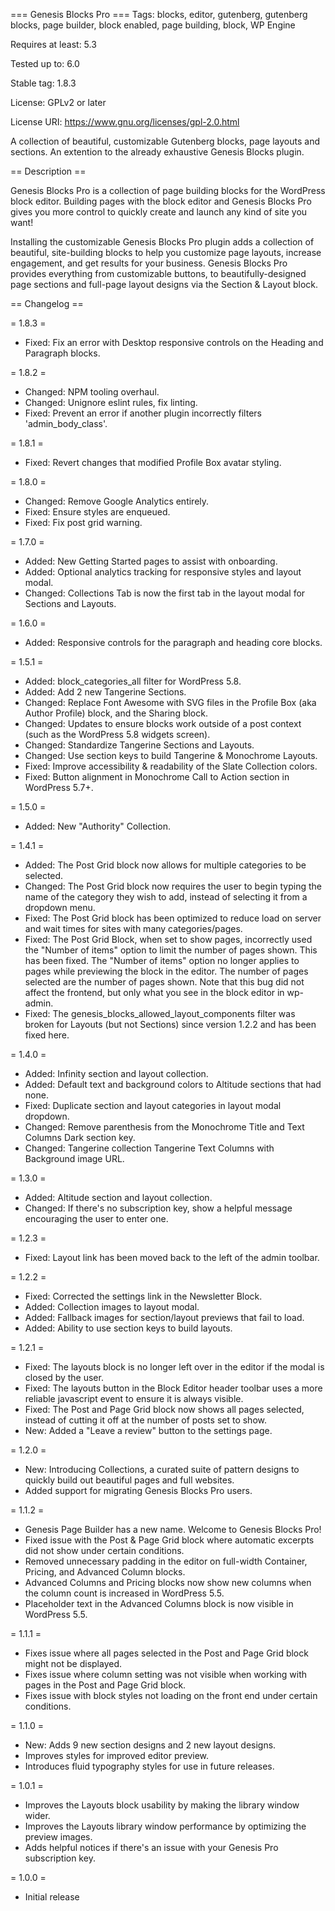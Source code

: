=== Genesis Blocks Pro ===
Tags: blocks, editor, gutenberg, gutenberg blocks, page builder, block enabled, page building, block, WP Engine

Requires at least: 5.3

Tested up to: 6.0

Stable tag: 1.8.3

License: GPLv2 or later

License URI: https://www.gnu.org/licenses/gpl-2.0.html

A collection of beautiful, customizable Gutenberg blocks, page layouts and sections. An extention to the already exhaustive Genesis Blocks plugin.

== Description ==

Genesis Blocks Pro is a collection of page building blocks for the WordPress block editor. Building pages with the block editor and Genesis Blocks Pro gives you more control to quickly create and launch any kind of site you want!

Installing the customizable Genesis Blocks Pro plugin adds a collection of beautiful, site-building blocks to help you customize page layouts, increase engagement, and get results for your business. Genesis Blocks Pro provides everything from customizable buttons, to beautifully-designed page sections and full-page layout designs via the Section & Layout block.


== Changelog ==

= 1.8.3 =
* Fixed: Fix an error with Desktop responsive controls on the Heading and Paragraph blocks.

= 1.8.2 =
* Changed: NPM tooling overhaul.
* Changed: Unignore eslint rules, fix linting.
* Fixed: Prevent an error if another plugin incorrectly filters 'admin_body_class'.

= 1.8.1 =
* Fixed: Revert changes that modified Profile Box avatar styling.

= 1.8.0 =
* Changed: Remove Google Analytics entirely.
* Fixed: Ensure styles are enqueued.
* Fixed: Fix post grid warning.

= 1.7.0 =
* Added: New Getting Started pages to assist with onboarding.
* Added: Optional analytics tracking for responsive styles and layout modal.
* Changed: Collections Tab is now the first tab in the layout modal for Sections and Layouts.

= 1.6.0 =
* Added: Responsive controls for the paragraph and heading core blocks.

= 1.5.1 =
* Added: block_categories_all filter for WordPress 5.8.
* Added: Add 2 new Tangerine Sections.
* Changed: Replace Font Awesome with SVG files in the Profile Box (aka Author Profile) block, and the Sharing block.
* Changed: Updates to ensure blocks work outside of a post context (such as the WordPress 5.8 widgets screen).
* Changed: Standardize Tangerine Sections and Layouts.
* Changed: Use section keys to build Tangerine & Monochrome Layouts.
* Fixed: Improve accessibility & readability of the Slate Collection colors.
* Fixed: Button alignment in Monochrome Call to Action section in WordPress 5.7+.

= 1.5.0 =
- Added: New "Authority" Collection.

= 1.4.1 =
- Added: The Post Grid block now allows for multiple categories to be selected.
- Changed: The Post Grid block now requires the user to begin typing the name of the category they wish to add, instead of selecting it from a dropdown menu.
- Fixed: The Post Grid block has been optimized to reduce load on server and wait times for sites with many categories/pages.
- Fixed: The Post Grid Block, when set to show pages, incorrectly used the "Number of items" option to limit the number of pages shown. This has been fixed. The "Number of items" option no longer applies to pages while previewing the block in the editor. The number of pages selected are the number of pages shown. Note that this bug did not affect the frontend, but only what you see in the block editor in wp-admin.
- Fixed: The genesis_blocks_allowed_layout_components filter was broken for Layouts (but not Sections) since version 1.2.2 and has been fixed here.

= 1.4.0 =
- Added: Infinity section and layout collection.
- Added: Default text and background colors to Altitude sections that had none.
- Fixed: Duplicate section and layout categories in layout modal dropdown.
- Changed: Remove parenthesis from the Monochrome Title and Text Columns Dark section key.
- Changed: Tangerine collection Tangerine Text Columns with Background image URL.

= 1.3.0 =
- Added: Altitude section and layout collection.
- Changed: If there's no subscription key, show a helpful message encouraging the user to enter one.

= 1.2.3 =
- Fixed: Layout link has been moved back to the left of the admin toolbar.

= 1.2.2 =
- Fixed: Corrected the settings link in the Newsletter Block.
- Added: Collection images to layout modal.
- Added: Fallback images for section/layout previews that fail to load.
- Added: Ability to use section keys to build layouts.

= 1.2.1 =
- Fixed: The layouts block is no longer left over in the editor if the modal is closed by the user.
- Fixed: The layouts button in the Block Editor header toolbar uses a more reliable javascript event to ensure it is always visible.
- Fixed: The Post and Page Grid block now shows all pages selected, instead of cutting it off at the number of posts set to show.
- New: Added a "Leave a review" button to the settings page.

= 1.2.0 =
- New: Introducing Collections, a curated suite of pattern designs to quickly build out beautiful pages and full websites.
- Added support for migrating Genesis Blocks Pro users.

= 1.1.2 =
- Genesis Page Builder has a new name. Welcome to Genesis Blocks Pro!
- Fixed issue with the Post & Page Grid block where automatic excerpts did not show under certain conditions.
- Removed unnecessary padding in the editor on full-width Container, Pricing, and Advanced Column blocks.
- Advanced Columns and Pricing blocks now show new columns when the column count is increased in WordPress 5.5.
- Placeholder text in the Advanced Columns block is now visible in WordPress 5.5.

= 1.1.1 =
- Fixes issue where all pages selected in the Post and Page Grid block might not be displayed.
- Fixes issue where column setting was not visible when working with pages in the Post and Page Grid block.
- Fixes issue with block styles not loading on the front end under certain conditions.

= 1.1.0 =
- New: Adds 9 new section designs and 2 new layout designs.
- Improves styles for improved editor preview.
- Introduces fluid typography styles for use in future releases.

= 1.0.1 =
- Improves the Layouts block usability by making the library window wider.
- Improves the Layouts library window performance by optimizing the preview images.
- Adds helpful notices if there's an issue with your Genesis Pro subscription key.

= 1.0.0 =
- Initial release
